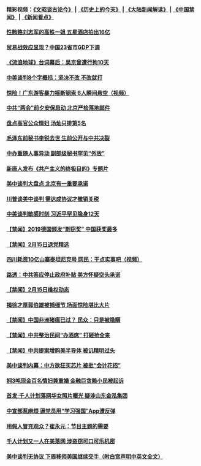 #### 精彩视频：[《文昭谈古论今》](http://95.179.137.68/wenzhao) | [《历史上的今天》](http://95.179.137.68/today-in-history) | [《大陆新闻解读》](http://95.179.137.68/ntdtv-comedy) | [《中国禁闻》](http://95.179.137.68/ntdtv-news) | [《新闻看点》](http://95.179.137.68/news-insight) 

 #### [性贿赂刘志军的高铁一姐 五星酒店拍出16亿](../pages/prog204/a102513327.md?t=02160937) 

#### [贸易战效应显现？中国23省市GDP下调](../pages/prog204/a102513326.md?t=02160937) 

#### [《流浪地球》台词幕后：吴京曾遭行拘10天](../pages/prog204/a102513271.md?t=02160937) 

#### [中美谈判8个字概括：坚决不改 不改就打](../pages/prog204/a102513260.md?t=02160937) 

#### [惊险！广东游客暴力摇断钢索 6人瞬间悬空（视频）](../pages/prog204/a102513240.md?t=02160937) 

#### [中共“两会”前夕安保启动   北京严检落地邮件](../pages/prog204/a102513222.md?t=02160937) 

#### [盘点高官公众情妇 汤灿只排第5名](../pages/prog204/a102513168.md?t=02160937) 

#### [毛泽东前秘书李锐去世  生前公开与中共决裂](../pages/prog204/a102513205.md?t=02160937) 

#### [中办重磅人事异动 副部级秘书罕见“外放”](../pages/prog204/a102513184.md?t=02160937) 

#### [新唐人发布《共产主义的终极目的》专题片](../pages/prog204/a102512819.md?t=02160937) 

#### [美中谈判大盘点 北京有一重要承诺](../pages/prog204/a102513131.md?t=02160937) 

#### [川普谈美中谈判 需达成协议才撤销关税](../pages/prog204/a102513015.md?t=02160937) 

#### [中美谈判敏感时刻  习近平罕见隐身12天](../pages/prog204/a102513099.md?t=02160937) 

#### [【禁闻】2019德国颁发“剽窃奖” 中国获奖最多](../pages/prog204/a102512899.md?t=02160937) 

#### [【禁闻】2月15日退党精选](../pages/prog204/a102513042.md?t=02160937) 

#### [四川耗资10亿山寨泰坦尼克号 网民：干点实事吧（视频）](../pages/prog204/a102512973.md?t=02160937) 

#### [路透：中共答应停止政府补贴 美方怀疑空头承诺](../pages/prog204/a102512930.md?t=02160937) 

#### [【禁闻】2月15日维权动态](../pages/prog204/a102513002.md?t=02160937) 

#### [揭徐才厚郭伯雄被捕细节 场面惊险堪比大片](../pages/prog204/a102474095.md?t=02160937) 


#### [【禁闻】中国非洲猪瘟已过？ 民众：只是被隐瞒](../pages/prog204/a102512948.md?t=02160937) 

#### [【禁闻】中共整治民间“办酒席” 打砸抢全来](../pages/prog204/a102512944.md?t=02160937) 

#### [【禁闻】中共提案增购美半导体 被讥精明过头](../pages/prog204/a102512839.md?t=02160937) 

#### [美中谈判内幕：中方欲狂买芯片 被批“会计花招”](../pages/prog204/a102512885.md?t=02160937) 

#### [拥3吨现金百名情妇兼重婚 金融巨贪赖小民被起诉](../pages/prog204/a102512791.md?t=02160937) 

#### [首发:千人计划落网华女照片曝光 疑涉山东金泓集团](../pages/prog204/a102512762.md?t=02160937) 

#### [中宣部惹麻烦 逼党员用“学习强国”App遭反弹](../pages/prog204/a102512763.md?t=02160937) 

#### [用假人冒充观众？崔永元：节目主题的需要](../pages/prog204/a102512697.md?t=02160937) 

#### [千人计划又一人在美落网 涉盗窃可口可乐机密](../pages/prog204/a102512687.md?t=02160937) 

#### [美中谈判无协议 下周移师美国继续交手（附白宫声明中英文全文）](../pages/prog204/a102512637.md?t=02160937) 

